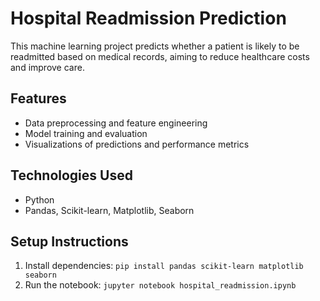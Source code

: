 # Hospital Readmission Prediction

This machine learning project predicts whether a patient is likely to be readmitted based on medical records, aiming to reduce healthcare costs and improve care.

## Features
- Data preprocessing and feature engineering
- Model training and evaluation
- Visualizations of predictions and performance metrics

## Technologies Used
- Python
- Pandas, Scikit-learn, Matplotlib, Seaborn

## Setup Instructions
1. Install dependencies: `pip install pandas scikit-learn matplotlib seaborn`
2. Run the notebook: `jupyter notebook hospital_readmission.ipynb`